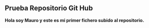 
## Prueba Repositorio Git Hub
**Hola soy Mauro y este es mi primer fichero subido al repositorio.**